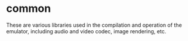 # common 

These are various libraries used in the compilation and operation of the emulator, 
including audio and video codec, image rendering, etc.
